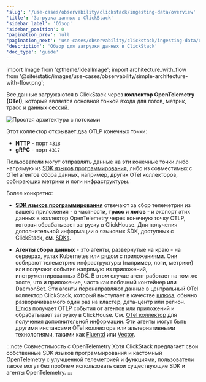 ```yaml
---
'slug': '/use-cases/observability/clickstack/ingesting-data/overview'
'title': 'Загрузка данных в ClickStack'
'sidebar_label': 'Обзор'
'sidebar_position': 0
'pagination_prev': null
'pagination_next': 'use-cases/observability/clickstack/ingesting-data/opentelemetry'
'description': 'Обзор для загрузки данных в ClickStack'
'doc_type': 'guide'
---
```


import Image from '@theme/IdealImage';
import architecture_with_flow from '@site/static/images/use-cases/observability/simple-architecture-with-flow.png';

Все данные загружаются в ClickStack через **коллектор OpenTelemetry (OTel)**, который является основной точкой входа для логов, метрик, трасс и данных сессий.

<Image img={architecture_with_flow} alt="Простая архитектура с потоками" size="md"/>

Этот коллектор открывает два OTLP конечных точки:

- **HTTP** - порт `4318`
- **gRPC** - порт `4317`

Пользователи могут отправлять данные на эти конечные точки либо напрямую из [SDK языков программирования](/use-cases/observability/clickstack/sdks), либо из совместимых с OTel агентов сбора данных, например, других OTel коллекторов, собирающих метрики и логи инфраструктуры.

Более конкретно:

- [**SDK языков программирования**](/use-cases/observability/clickstack/sdks) отвечают за сбор телеметрии из вашего приложения - в частности, **трасс** и **логов** - и экспорт этих данных в коллектор OpenTelemetry через конечную точку OTLP, которая обрабатывает загрузку в ClickHouse. Для получения дополнительной информации о языковых SDK, доступных с ClickStack, см. [SDKs](/use-cases/observability/clickstack/sdks).

- **Агенты сбора данных** - это агенты, развернутые на краю - на серверах, узлах Kubernetes или рядом с приложениями. Они собирают телеметрию инфраструктуры (например, логи, метрики) или получают события напрямую из приложений, инструментированных SDK. В этом случае агент работает на том же хосте, что и приложение, часто как побочный контейнер или DaemonSet. Эти агенты перенаправляют данные в центральный OTel коллектор ClickStack, который выступает в качестве [шлюза](/use-cases/observability/clickstack/ingesting-data/otel-collector#collector-roles), обычно разворачиваемого один раз на кластер, дата-центр или регион. [Шлюз](/use-cases/observability/clickstack/ingesting-data/otel-collector#collector-roles) получает OTLP события от агентов или приложений и обрабатывает загрузку в ClickHouse. См. [OTel коллектор](/use-cases/observability/clickstack/ingesting-data/otel-collector) для получения дополнительной информации. Эти агенты могут быть другими инстансами OTel коллектора или альтернативными технологиями, такими как [Fluentd](https://www.fluentd.org/) или [Vector](https://vector.dev/).

:::note Совместимость с OpenTelemetry
Хотя ClickStack предлагает свои собственные SDK языков программирования и кастомный OpenTelemetry с улучшенной телеметрией и функциями, пользователи также могут без проблем использовать свои существующие SDK и агенты OpenTelemetry.
:::
